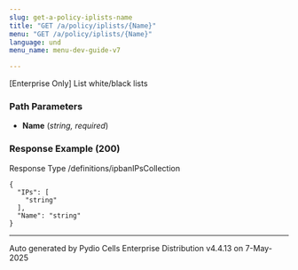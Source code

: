 ```yaml
---
slug: get-a-policy-iplists-name
title: "GET /a/policy/iplists/{Name}"
menu: "GET /a/policy/iplists/{Name}"
language: und
menu_name: menu-dev-guide-v7

---
```








 
[Enterprise Only] List white/black lists  


### Path Parameters

 - **Name** (_string, required_) 




### Response Example (200)
Response Type /definitions/ipbanIPsCollection

```
{
  "IPs": [
    "string"
  ],
  "Name": "string"
}
```




---
Auto generated by Pydio Cells Enterprise Distribution v4.4.13 on 7-May-2025
